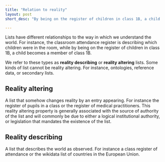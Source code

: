 ```yaml
---
title: "Relation to reality"
layout: post
short_desc: "By being on the register of children in class 1B, a child becomes a member of class 1B."

---
```


Lists have different relationships to the way in which we understand the world. For instance, the classroom attendance register is describing which children were in the room, while by being on the register of children in class 1B, a child becomes a member of class 1B.

We refer to these types as <strong class="chip">reality describing</strong> or <strong class="chip">reality altering</strong> lists. Some kinds of list cannot be reality altering. For instance, ontologies, reference data, or secondary lists.

## Reality altering
A list that somehow changes reality by an entry appearing. For instance the register of pupils in a class or the register of medical practitioners. This reality altering property is generally associated with the source of authority of the list and will commonly be due to either a logical institutional authority, or legislation that mandates the existence of the list.

## Reality describing
A list that describes the world as observed. For instance a class register of attendance or the wikidata list of countries in the European Union.

